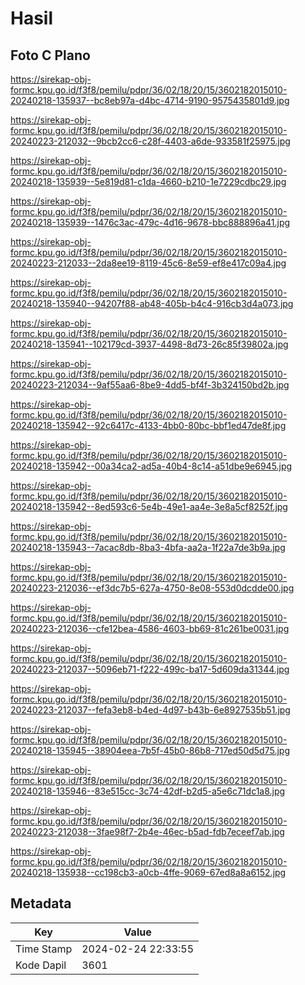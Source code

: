 # Hasil

## Foto C Plano

https://sirekap-obj-formc.kpu.go.id/f3f8/pemilu/pdpr/36/02/18/20/15/3602182015010-20240218-135937--bc8eb97a-d4bc-4714-9190-9575435801d9.jpg

https://sirekap-obj-formc.kpu.go.id/f3f8/pemilu/pdpr/36/02/18/20/15/3602182015010-20240223-212032--9bcb2cc6-c28f-4403-a6de-933581f25975.jpg

https://sirekap-obj-formc.kpu.go.id/f3f8/pemilu/pdpr/36/02/18/20/15/3602182015010-20240218-135939--5e819d81-c1da-4660-b210-1e7229cdbc29.jpg

https://sirekap-obj-formc.kpu.go.id/f3f8/pemilu/pdpr/36/02/18/20/15/3602182015010-20240218-135939--1476c3ac-479c-4d16-9678-bbc888896a41.jpg

https://sirekap-obj-formc.kpu.go.id/f3f8/pemilu/pdpr/36/02/18/20/15/3602182015010-20240223-212033--2da8ee19-8119-45c6-8e59-ef8e417c09a4.jpg

https://sirekap-obj-formc.kpu.go.id/f3f8/pemilu/pdpr/36/02/18/20/15/3602182015010-20240218-135940--94207f88-ab48-405b-b4c4-916cb3d4a073.jpg

https://sirekap-obj-formc.kpu.go.id/f3f8/pemilu/pdpr/36/02/18/20/15/3602182015010-20240218-135941--102179cd-3937-4498-8d73-26c85f39802a.jpg

https://sirekap-obj-formc.kpu.go.id/f3f8/pemilu/pdpr/36/02/18/20/15/3602182015010-20240223-212034--9af55aa6-8be9-4dd5-bf4f-3b324150bd2b.jpg

https://sirekap-obj-formc.kpu.go.id/f3f8/pemilu/pdpr/36/02/18/20/15/3602182015010-20240218-135942--92c6417c-4133-4bb0-80bc-bbf1ed47de8f.jpg

https://sirekap-obj-formc.kpu.go.id/f3f8/pemilu/pdpr/36/02/18/20/15/3602182015010-20240218-135942--00a34ca2-ad5a-40b4-8c14-a51dbe9e6945.jpg

https://sirekap-obj-formc.kpu.go.id/f3f8/pemilu/pdpr/36/02/18/20/15/3602182015010-20240218-135942--8ed593c6-5e4b-49e1-aa4e-3e8a5cf8252f.jpg

https://sirekap-obj-formc.kpu.go.id/f3f8/pemilu/pdpr/36/02/18/20/15/3602182015010-20240218-135943--7acac8db-8ba3-4bfa-aa2a-1f22a7de3b9a.jpg

https://sirekap-obj-formc.kpu.go.id/f3f8/pemilu/pdpr/36/02/18/20/15/3602182015010-20240223-212036--ef3dc7b5-627a-4750-8e08-553d0dcdde00.jpg

https://sirekap-obj-formc.kpu.go.id/f3f8/pemilu/pdpr/36/02/18/20/15/3602182015010-20240223-212036--cfe12bea-4586-4603-bb69-81c261be0031.jpg

https://sirekap-obj-formc.kpu.go.id/f3f8/pemilu/pdpr/36/02/18/20/15/3602182015010-20240223-212037--5096eb71-f222-499c-ba17-5d609da31344.jpg

https://sirekap-obj-formc.kpu.go.id/f3f8/pemilu/pdpr/36/02/18/20/15/3602182015010-20240223-212037--fefa3eb8-b4ed-4d97-b43b-6e8927535b51.jpg

https://sirekap-obj-formc.kpu.go.id/f3f8/pemilu/pdpr/36/02/18/20/15/3602182015010-20240218-135945--38904eea-7b5f-45b0-86b8-717ed50d5d75.jpg

https://sirekap-obj-formc.kpu.go.id/f3f8/pemilu/pdpr/36/02/18/20/15/3602182015010-20240218-135946--83e515cc-3c74-42df-b2d5-a5e6c71dc1a8.jpg

https://sirekap-obj-formc.kpu.go.id/f3f8/pemilu/pdpr/36/02/18/20/15/3602182015010-20240223-212038--3fae98f7-2b4e-46ec-b5ad-fdb7eceef7ab.jpg

https://sirekap-obj-formc.kpu.go.id/f3f8/pemilu/pdpr/36/02/18/20/15/3602182015010-20240218-135938--cc198cb3-a0cb-4ffe-9069-67ed8a8a6152.jpg


## Metadata

| Key        | Value               |
| ---------- | ------------------- |
| Time Stamp | 2024-02-24 22:33:55 |
| Kode Dapil | 3601                |



